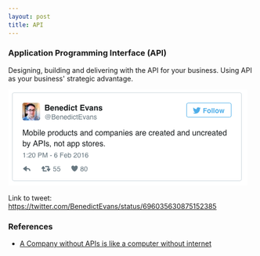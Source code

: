 ```yaml
---
layout: post
title: API
---
```


### Application Programming Interface (API)

Designing, building and delivering with the API for your business. Using API as 
your business' strategic advantage.


![mobile companies created by APIs](benedictevans-tweet-06feb2016.png)

Link to tweet: <https://twitter.com/BenedictEvans/status/696035630875152385>

### References

- [A Company without APIs is like a computer without internet](http://readwrite.com/2013/11/29/company-without-api-computer-without-internet/)



